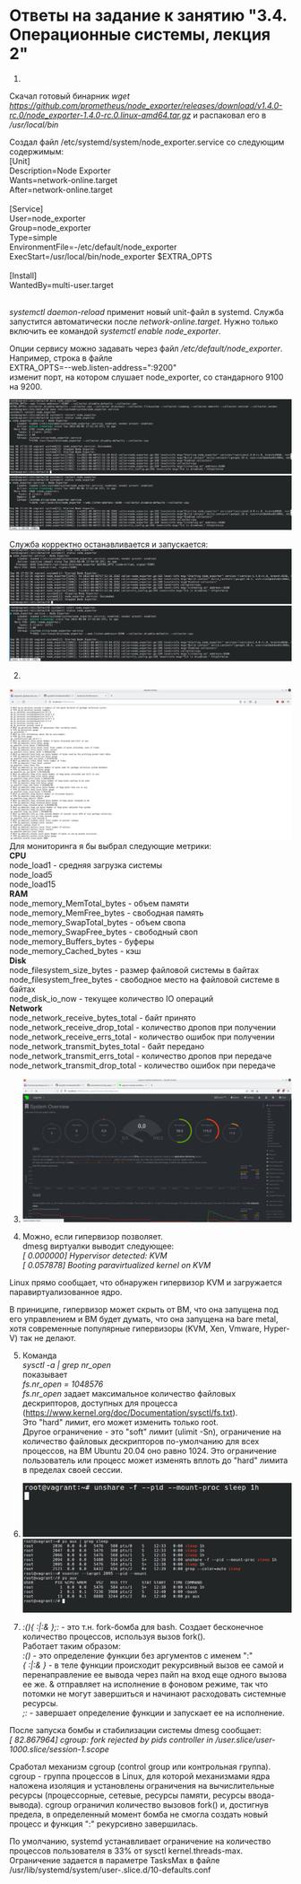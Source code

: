 # Ответы на задание к занятию "3.4. Операционные системы, лекция 2"
1. 
Скачал готовый бинарник _wget https://github.com/prometheus/node_exporter/releases/download/v1.4.0-rc.0/node_exporter-1.4.0-rc.0.linux-amd64.tar.gz_ и распаковал его в _/usr/local/bin_

Создал файл /etc/systemd/system/node_exporter.service со следующим содержимым:</br>
[Unit]</br>
Description=Node Exporter</br>
Wants=network-online.target</br>
After=network-online.target</br>
</br>
[Service]</br>
User=node_exporter</br>
Group=node_exporter</br>
Type=simple</br>
EnvironmentFile=-/etc/default/node_exporter</br>
ExecStart=/usr/local/bin/node_exporter $EXTRA_OPTS</br>
</br>
[Install]</br>
WantedBy=multi-user.target</br>
</br>

_systemctl daemon-reload_ применит новый unit-файл в systemd. 
Служба запустится автоматически после _network-online.target_. Нужно только включить ее командой _systemctl enable node_exporter_.

Опции сервису можно задавать через файл _/etc/default/node_exporter_.</br>
Например, строка в файле</br>
EXTRA_OPTS=--web.listen-address=":9200"</br>
изменит порт, на котором слушает node_exporter, со стандарного 9100 на 9200.</br>

![Pic. 1](/pics/node1.png "pic. 1")
![Pic. 2](/pics/node2.png "pic. 2")

Служба корректно останавливается и запускается:</br>
![Pic. 3](/pics/node3.png "pic. 3")
![Pic. 4](/pics/node4.png "pic. 4")

2. 
![Pic. 5](/pics/node_exporter.png "pic. 5") </br>
Для мониторинга я бы выбрал следующие метрики:</br>
**CPU**</br>
node_load1 - средняя загрузка системы</br>
node_load5</br>
node_load15</br>
**RAM**</br>
node_memory_MemTotal_bytes - объем памяти</br>
node_memory_MemFree_bytes - свободная память</br>
node_memory_SwapTotal_bytes - объем свопа</br>
node_memory_SwapFree_bytes - свободный своп</br>
node_memory_Buffers_bytes - буферы</br>
node_memory_Cached_bytes - кэш</br>
**Disk**</br>
node_filesystem_size_bytes - размер файловой системы в байтах</br>
node_filesystem_free_bytes - свободное место на файловой системе в байтах</br>
node_disk_io_now - текущее количество IO операций</br>
**Network**</br>
node_network_receive_bytes_total - байт принято</br>
node_network_receive_drop_total - количество дропов при получении</br>
node_network_receive_errs_total - количество ошибок при получении</br>
node_network_transmit_bytes_total - байт передано</br>
node_network_transmit_errs_total - количество дропов при передаче</br>
node_network_transmit_drop_total - количество ошибок при передаче</br>


3. ![Pic. 6](/pics/netdata.png "pic. 6") </br>

4. Можно, если гипервизор позволяет.</br>
dmesg виртуалки выводит следующее:</br>
_[    0.000000] Hypervisor detected: KVM</br>
[    0.057878] Booting paravirtualized kernel on KVM_</br>

Linux прямо сообщает, что обнаружен гипервизор KVM и загружается паравиртуализованное ядро.</br>

В приниципе, гипервизор может скрыть от ВМ, что она запущена под его управлением и ВМ будет думать, что она запущена на bare metal, хотя современные популярные гипервизоры (KVM, Xen, Vmware, Hyper-V) так не делают.

5. Команда </br>
_sysctl -a | grep nr_open_</br>
показывает</br>
_fs.nr_open = 1048576_</br>
_fs.nr_open_ задает максимальное количество файловых дескрипторов, доступных для процесса (https://www.kernel.org/doc/Documentation/sysctl/fs.txt).</br>
Это "hard" лимит, его может изменить только root.</br>
Другое ограничение - это "soft" лимит (ulimit -Sn), ограничение на количество файловых дескрипторов по-умолчанию для всех процессов, на ВМ Ubuntu 20.04 оно равно 1024. Это ограничение пользователь или процесс может изменять вплоть до "hard" лимита в пределах своей сессии.</br>

6.  ![Pic. 7](/pics/ns1.png "pic. 7") </br>
![Pic. 8](/pics/ns2.png "pic. 8") </br>

7.  _:(){ :|:& };:_ - это т.н. fork-бомба для bash. Создает бесконечное количество процессов, используя вызов fork().</br>
Работает таким образом:</br>
_:()_ - это определение функции без аргументов с именем ":"</br>
_{ :|:& }_ - в теле функции происходит рекурсивный вызов ее самой и перенаправление ее вывода через пайп на вход еще одного вызова ее же. & отправляет на исполнение в фоновом режиме, так что потомки не могут завершиться и начинают
расходовать системные ресурсы.</br>
_;:_ - завершает определение функции и запускает ее на исполнение.</br>

После запуска бомбы и стабилизации системы dmesg сообщает:</br>
_[   82.867964] cgroup: fork rejected by pids controller in /user.slice/user-1000.slice/session-1.scope_</br>

Сработал механизм cgroup (control group или контрольная группа). cgroup - группа процессов в Linux, для которой механизмами ядра наложена изоляция и установлены ограничения на вычислительные ресурсы (процессорные, сетевые, ресурсы памяти, ресурсы ввода-вывода).
cgroup ограничил количество вызовов fork() и, достигнув предела, в определенный момент бомба не смогла создать новый процесс и функция ":" рекурсивно завершилась.   

По умолчанию, systemd устанавливает ограничение на количество процессов пользователя в 33% от sysctl kernel.threads-max. Ограничение задается в параметре TasksMax в файле /usr/lib/systemd/system/user-.slice.d/10-defaults.conf
